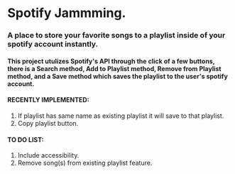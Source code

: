 # Spotify Jammming.
### A place to store your favorite songs to a playlist inside of your spotify account instantly.
#### This project utulizes Spotify's API through the click of a few buttons, there is a Search method, Add to Playlist method, Remove from Playlist method, and a Save method which saves the playlist to the user's spotify account.
#### RECENTLY IMPLEMENTED: 
1. If playlist has same name as existing playlist it will save to that playlist.
2. Copy playlist button.
#### TO DO LIST:
1. Include accessibility.
2. Remove song(s) from existing playlist feature.
